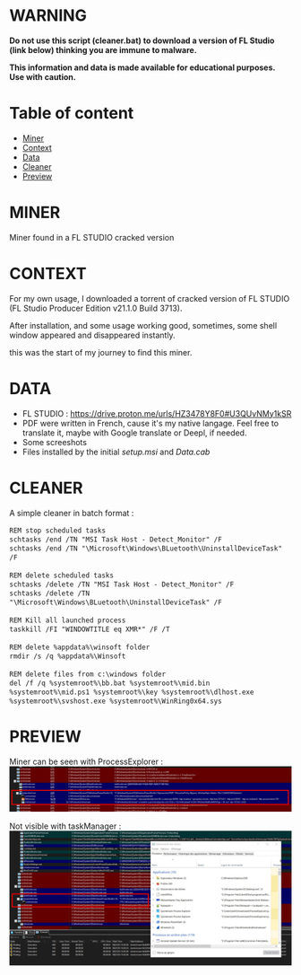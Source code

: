 # WARNING
**Do not use this script (cleaner.bat) to download a version of FL Studio (link below) thinking you are immune to malware.**

**This information and data is made available for educational purposes. Use with caution.**


# Table of content
* [Miner](#miner)
* [Context](#context)
* [Data](#data)
* [Cleaner](#cleaner)
* [Preview](#preview)



# MINER
Miner found in a FL STUDIO cracked version

# CONTEXT
For my own usage, I downloaded a torrent of cracked version of FL STUDIO (FL Studio Producer Edition v21.1.0 Build 3713).

After installation, and some usage working good, sometimes, some shell window appeared and disappeared instantly.

this was the start of my journey to find this miner.

# DATA

* FL STUDIO : https://drive.proton.me/urls/HZ3478Y8F0#U3QUvNMy1kSR
* PDF were written in French, cause it's my native langage. Feel free to translate it, maybe with Google translate or Deepl, if needed.
* Some screeshots
* Files installed by the initial *setup.msi* and *Data.cab*

# CLEANER
A simple cleaner in batch format : 
~~~
REM stop scheduled tasks
schtasks /end /TN "MSI Task Host - Detect_Monitor" /F
schtasks /end /TN "\Microsoft\Windows\BLuetooth\UninstallDeviceTask" /F

REM delete scheduled tasks
schtasks /delete /TN "MSI Task Host - Detect_Monitor" /F
schtasks /delete /TN "\Microsoft\Windows\BLuetooth\UninstallDeviceTask" /F

REM Kill all launched process
taskkill /FI "WINDOWTITLE eq XMR*" /F /T

REM delete %appdata%\winsoft folder
rmdir /s /q %appdata%\Winsoft

REM delete files from c:\windows folder
del /f /q %systemroot%\bb.bat %systemroot%\mid.bin %systemroot%\mid.ps1 %systemroot%\key %systemroot%\dlhost.exe %systemroot%\svshost.exe %systemroot%\WinRing0x64.sys
~~~

# PREVIEW
Miner can be seen with ProcessExplorer : 
![test](https://github.com/v3t3a/MINER/blob/main/miner/processExplorer.jpg?raw=true)

Not visible with taskManager : 
![test](https://github.com/v3t3a/MINER/blob/main/miner/processExplorer%20-%20whenOpeningTaskManager.jpg)
